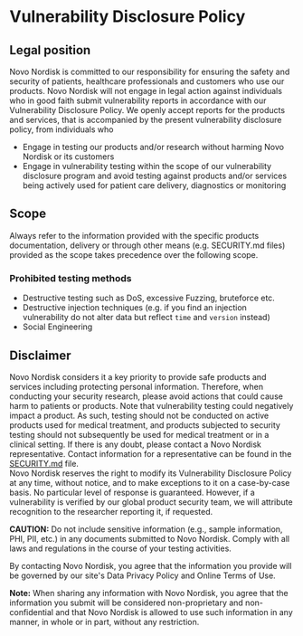 # Vulnerability Disclosure Policy

## Legal position

Novo Nordisk is committed to our responsibility for ensuring the safety and security of patients, healthcare professionals and customers who use our products. Novo Nordisk will not engage in legal action against individuals who in good faith submit vulnerability reports in accordance with our Vulnerability Disclosure Policy. We openly accept reports for the products and services, that is accompanied by the present vulnerability disclosure policy, from individuals who

* Engage in testing our products and/or research without harming Novo Nordisk or its customers
* Engage in vulnerability testing within the scope of our vulnerability disclosure program and avoid testing against products and/or services being actively used for patient care delivery, diagnostics or monitoring

## Scope

Always refer to the information provided with the specific products documentation, delivery or through other means (e.g. SECURITY.md files) provided as the scope takes precedence over the following scope.

### Prohibited testing methods

* Destructive testing such as DoS, excessive Fuzzing, bruteforce etc.
* Destructive injection techniques (e.g. if you find an injection vulnerability do not alter data but reflect `time` and `version` instead)
* Social Engineering

## Disclaimer
Novo Nordisk considers it a key priority to provide safe products and services including protecting personal information. Therefore, when conducting your security research, please avoid actions that could cause harm to patients or products. Note that vulnerability testing could negatively impact a product. As such, testing should not be conducted on active products used for medical treatment, and products subjected to security testing should not subsequently be used for medical treatment or in a clinical setting. If there is any doubt, please contact a Novo Nordisk representative. Contact information for a representative can be found in the [SECURITY.md](.SECURITY.md) file.  
Novo Nordisk reserves the right to modify its Vulnerability Disclosure Policy at any time, without notice, and to make exceptions to it on a case-by-case basis. No particular level of response is guaranteed. However, if a vulnerability is verified by our global product security team, we will attribute recognition to the researcher reporting it, if requested.  
  
**CAUTION:** Do not include sensitive information (e.g., sample information, PHI, PII, etc.) in any documents submitted to Novo Nordisk. Comply with all laws and regulations in the course of your testing activities.  
  
By contacting Novo Nordisk, you agree that the information you provide will be governed by our site's Data Privacy Policy and Online Terms of Use.
 
**Note:** When sharing any information with Novo Nordisk, you agree that the information you submit will be considered non-proprietary and non-confidential and that Novo Nordisk is allowed to use such information in any manner, in whole or in part, without any restriction.


